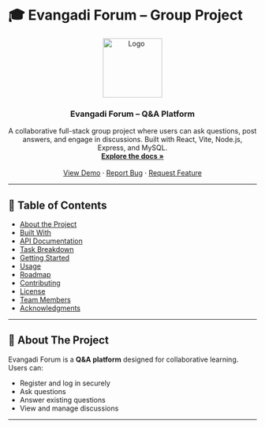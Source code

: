 # 🎓 Evangadi Forum – Group Project

<div align="center">
  <a href="https://github.com/mawiWolde/Evangadi-Forum-Project">
    <img src="images/logo.png" alt="Logo" width="120" height="120">
  </a>

  <h3 align="center">Evangadi Forum – Q&A Platform</h3>

  <p align="center">
    A collaborative full-stack group project where users can ask questions, post answers, and engage in discussions.  
    Built with React, Vite, Node.js, Express, and MySQL.  
    <br />
    <a href="https://github.com/your-team/evangadi-forum"><strong>Explore the docs »</strong></a>
    <br />
    <br />
    <a href="https://evangadi-forum-demo.netlify.app">View Demo</a>
    ·
    <a href="https://github.com/your-team/evangadi-forum/issues">Report Bug</a>
    ·
    <a href="https://github.com/your-team/evangadi-forum/issues">Request Feature</a>
  </p>
</div>

---

## 📑 Table of Contents
- [About the Project](#about-the-project)  
- [Built With](#built-with)  
- [API Documentation](#api-documentation)  
- [Task Breakdown](#task-breakdown)  
- [Getting Started](#getting-started)  
- [Usage](#usage)  
- [Roadmap](#roadmap)  
- [Contributing](#contributing)  
- [License](#license)  
- [Team Members](#team-members)  
- [Acknowledgments](#acknowledgments)  

---

## 🚀 About The Project

Evangadi Forum is a **Q&A platform**  designed for collaborative learning.  
Users can:  
- Register and log in securely  
- Ask questions  
- Answer existing questions  
- View and manage discussions  

---
